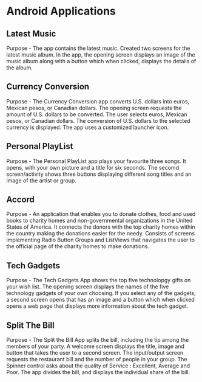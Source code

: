 # Android Applications

## Latest Music
Purpose - The app contains the latest music. Created two screens for the latest music album. In the app, the opening screen displays an image of the music album along with a button which when clicked, displays the details of the album. 

## Currency Conversion 
Purpose - The Currency Conversion app converts U.S. dollars into euros, Mexican pesos, or Canadian dollars. The opening screen requests the amount of U.S. dollars to be converted. The user selects euros, Mexican pesos, or Canadian dollars.
The conversion of U.S. dollars to the selected currency is displayed. The app uses a customized launcher icon. 

## Personal PlayList 
Purpose - The Personal PlayList app plays your favourite three songs. It opens, with your own picture and a title for six seconds. The secomd screen/activity shows three buttons displaying different song titles and an image of the artist or group.

## Accord 
Purpose - An application that enables you to donate clothes, food and used books to charity homes and non-governmental organizations in the United States of America. It connects the donors with the top charity homes within the country making the donations easier for the needy. Consists of  screens implementing Radio Button Groups and ListViews that navigates the user to the official page of the charity homes to make donations. 

## Tech Gadgets

Purpose - The Tech Gadgets App shows the top five technolopgy gifts on your wish list. The opening screen displays the names of the five technology gadgets of your own choosing. If you select any of the gadgets, a second screen opens that has an image and a button which when clicked opens a web page that displays more information about the tech gadget. 

## Split The Bill

Purpose - The Split the Bill App splits the bill, including the tip among the members of your party. A welcome screen displays the title, image and button that takes the user to a second screen. The input/output screen requests the restaurant bill and the number of people in your group. The Spinner control asks about the quality of Service : Excellent, Average and Poor. The app divides the bill, and displays the individual share of the bill. 




